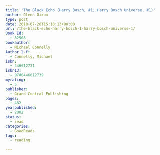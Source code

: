 ```yaml
---
title: 'The Black Echo (Harry Bosch, #1; Harry Bosch Universe, #1)'
author: Glenn Dixon
type: post
date: 2018-07-28T15:10:13+00:00
url: /the-black-echo-harry-bosch-1-harry-bosch-universe-1/
Book Id:
  - 32508
bookauthor:
  - Michael Connelly
Author l-f:
  - Connelly, Michael
isbn:
  - 446612731
isbn13:
  - 9780446612739
myrating:
  - 5
publisher:
  - Grand Central Publishing
pages:
  - 482
yearpublished:
  - 2002
status:
  - read
categories:
  - GoodReads
tags:
  - reading

---
```

